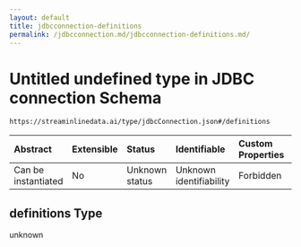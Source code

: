 ```yaml
---
layout: default
title: jdbcconnection-definitions
permalink: /jdbcconnection.md/jdbcconnection-definitions.md/
---
```

# Untitled undefined type in JDBC connection Schema

```txt
https://streaminlinedata.ai/type/jdbcConnection.json#/definitions
```



| Abstract            | Extensible | Status         | Identifiable            | Custom Properties | Additional Properties | Access Restrictions | Defined In                                                                |
| :------------------ | :--------- | :------------- | :---------------------- | :---------------- | :-------------------- | :------------------ | :------------------------------------------------------------------------ |
| Can be instantiated | No         | Unknown status | Unknown identifiability | Forbidden         | Allowed               | none                | [jdbcConnection.json*](jdbcConnection.md "open original schema") |

## definitions Type

unknown
